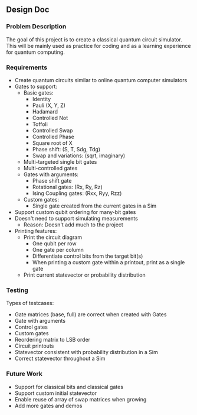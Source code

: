 ## Design Doc

### Problem Description

The goal of this project is to create a classical quantum circuit simulator.
This will be mainly used as practice for coding and as a learning experience for quantum computing.

### Requirements

* Create quantum circuits similar to online quantum computer simulators
* Gates to support:
    * Basic gates:
        * Identity
        * Pauli (X, Y, Z)
        * Hadamard
        * Controlled Not
        * Toffoli
        * Controlled Swap
        * Controlled Phase
        * Square root of X
        * Phase shift: (S, T, Sdg, Tdg)
        * Swap and variations: (sqrt, imaginary)
    * Multi-targeted single bit gates
    * Multi-controlled gates
    * Gates with arguments:
        * Phase shift gate
        * Rotational gates: (Rx, Ry, Rz)
        * Ising Coupling gates: (Rxx, Ryy, Rzz)
    * Custom gates:
        * Single gate created from the current gates in a Sim
* Support custom qubit ordering for many-bit gates
* Doesn't need to support simulating measurements
    * Reason: Doesn't add much to the project
* Printing features:
    * Print the circuit diagram
        * One qubit per row
        * One gate per column
        * Differentiate control bits from the target bit(s)
        * When printing a custom gate within a printout, print as a single gate
    * Print current statevector or probability distribution

### Testing

Types of testcases:
* Gate matrices (base, full) are correct when created with Gates
* Gate with arguments
* Control gates
* Custom gates
* Reordering matrix to LSB order
* Circuit printouts
* Statevector consistent with probability distribution in a Sim
* Correct statevector throughout a Sim

### Future Work

* Support for classical bits and classical gates
* Support custom initial statevector
* Enable reuse of array of swap matrices when growing
* Add more gates and demos